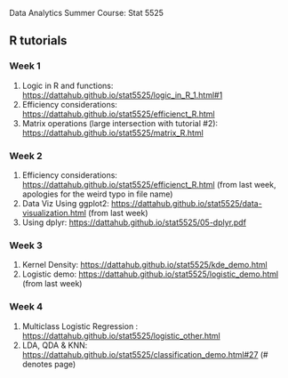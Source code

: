 Data Analytics Summer Course: Stat 5525 

## R tutorials 

### Week 1 

1.	Logic in R and functions: https://dattahub.github.io/stat5525/logic_in_R_1.html#1
2.	Efficiency considerations: https://dattahub.github.io/stat5525/efficienct_R.html 
3.    Matrix operations (large intersection with tutorial #2): https://dattahub.github.io/stat5525/matrix_R.html

### Week 2 

1. Efficiency considerations: https://dattahub.github.io/stat5525/efficienct_R.html (from last week, apologies for the weird typo in file name)
2. Data Viz Using ggplot2: https://dattahub.github.io/stat5525/data-visualization.html (from last week)
3. Using dplyr: https://dattahub.github.io/stat5525/05-dplyr.pdf

### Week 3

1. Kernel Density: https://dattahub.github.io/stat5525/kde_demo.html 
2. Logistic demo: https://dattahub.github.io/stat5525/logistic_demo.html (from last week)

### Week 4

1. Multiclass Logistic Regression : https://dattahub.github.io/stat5525/logistic_other.html 
2. LDA, QDA & KNN: https://dattahub.github.io/stat5525/classification_demo.html#27 (# denotes page) 

